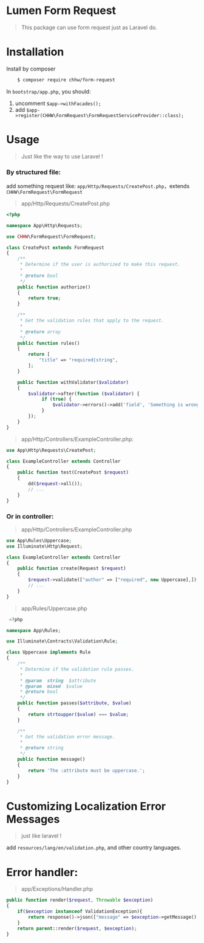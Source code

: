 # Lumen Form Request

> This package can use form request just as Laravel do.

# Installation

Install by composer

```bash
    $ composer require chhw/form-request
```

In `bootstrap/app.php`, you should:
1. uncomment `$app->withFacades();`
2. add `$app->register(CHHW\FormRequest\FormRequestServiceProvider::class);`

# Usage

> Just like the way to use Laravel !

### By structured file:

add something request like: `app/Http/Requests/CreatePost.php`，extends `CHHW\FormRequest\FormRequest`

> app/Http/Requests/CreatePost.php

```php
<?php

namespace App\Http\Requests;

use CHHW\FormRequest\FormRequest;

class CreatePost extends FormRequest
{
    /**
     * Determine if the user is authorized to make this request.
     *
     * @return bool
     */
    public function authorize()
    {
        return true;
    }

    /**
     * Get the validation rules that apply to the request.
     *
     * @return array
     */
    public function rules()
    {
        return [
            "title" => "required|string",
        ];
    }

    public function withValidator($validator)
    {
        $validator->after(function ($validator) {
             if (true) {
                 $validator->errors()->add('field', 'Something is wrong with this field!');
             }
        });
    }
}

```

> app/Http/Controllers/ExampleController.php:

```php
use App\Http\Requests\CreatePost;

class ExampleController extends Controller
{
    public function test(CreatePost $request)
    {
        dd($request->all());
        // ...
    }
}
```

### Or in controller:

> app/Http/Controllers/ExampleController.php

```php
use App\Rules\Uppercase;
use Illuminate\Http\Request;

class ExampleController extends Controller
{
    public function create(Request $request)
    {
        $request->validate(["author" => ["required", new Uppercase],]);
        // ...
    }
}
```

> app/Rules/Uppercase.php

```php
 <?php

namespace App\Rules;

use Illuminate\Contracts\Validation\Rule;

class Uppercase implements Rule
{
    /**
     * Determine if the validation rule passes.
     *
     * @param  string  $attribute
     * @param  mixed  $value
     * @return bool
     */
    public function passes($attribute, $value)
    {
        return strtoupper($value) === $value;
    }

    /**
     * Get the validation error message.
     *
     * @return string
     */
    public function message()
    {
        return 'The :attribute must be uppercase.';
    }
}
```

# Customizing Localization Error Messages

> just like laravel !

add `resources/lang/en/validation.php`, and other country languages.

# Error handler:

> app/Exceptions/Handler.php

```php
public function render($request, Throwable $exception)
{
    if($exception instanceof ValidationException){
        return response()->json(["message" => $exception->getMessage(), "details" => $exception->errors()]);
    }
    return parent::render($request, $exception);
}
```
